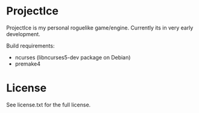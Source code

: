 ProjectIce
==========

ProjectIce is my personal roguelike game/engine. Currently its in very early development.

Build requirements:

* ncurses (libncurses5-dev package on Debian)
* premake4

License
=======

See license.txt for the full license.
